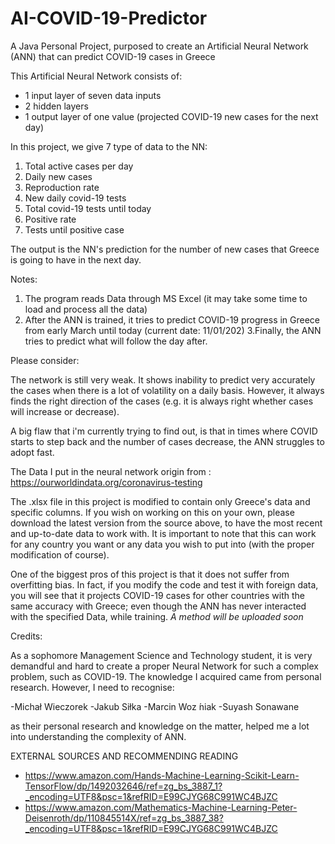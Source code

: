# AI-COVID-19-Predictor
A Java Personal Project, purposed to create an Artificial Neural Network (ANN) that can predict COVID-19 cases in Greece


This Artificial Neural Network consists of:

- 1 input layer of seven data inputs
- 2 hidden layers
- 1 output layer of one value (projected COVID-19 new cases for the next day)




In this project, we give 7 type of data to the NN:

  1. Total active cases per day
  2. Daily new cases
  3. Reproduction rate
  4. New daily covid-19 tests 
  5. Total covid-19 tests until today
  6. Positive rate
  7. Tests until positive case
  
  
The output is the NN's prediction for the number of new cases that Greece is going to have in the next day.

Notes:

1. The program reads Data through MS Excel (it may take some time to load and process all the data)
2. After the ANN is trained, it tries to predict COVID-19 progress in Greece from early March until today (current date: 11/01/202)
3.Finally, the ANN tries to predict what will follow the day after.



Please consider:

The network is still very weak. It shows inability to predict very accurately the cases when there is a lot of volatility on a daily basis. However, it always finds the right direction of the cases (e.g. it is always right whether cases will increase or decrease).

A big flaw that i'm currently trying to find out, is that in times where COVID starts to step back and the number of cases decrease, the ANN struggles to adopt fast.


The Data I put in the neural network origin from : https://ourworldindata.org/coronavirus-testing

The .xlsx file in this project is modified to contain only Greece's data and specific columns. If you wish on working on this on your own, please download the latest version from the source above, to have the most recent and up-to-date data to work with. It is important to note that this can work for any country you want or any data you wish to put into (with the proper modification of course).


One of the biggest pros of this project is that it does not suffer from overfitting bias. In fact, if you modify the code and test it with foreign data, you will see that it projects COVID-19 cases for other countries with the same accuracy with Greece; even though the ANN has never interacted with the specified Data, while training. *A method will be uploaded soon*



Credits:


As a sophomore Management Science and Technology student, it is very demandful and hard to create a proper Neural Network for such a complex problem, such as COVID-19. The knowledge I acquired came from personal research. However, I need to recognise:

-Michał Wieczorek
-Jakub Siłka
-Marcin Woz ́niak
-Suyash Sonawane

as their personal research and knowledge on the matter, helped me a lot into understanding the complexity of ANN.





EXTERNAL SOURCES AND RECOMMENDING READING

- https://www.amazon.com/Hands-Machine-Learning-Scikit-Learn-TensorFlow/dp/1492032646/ref=zg_bs_3887_1?_encoding=UTF8&psc=1&refRID=E99CJYG68C991WC4BJZC
- https://www.amazon.com/Mathematics-Machine-Learning-Peter-Deisenroth/dp/110845514X/ref=zg_bs_3887_38?_encoding=UTF8&psc=1&refRID=E99CJYG68C991WC4BJZC

